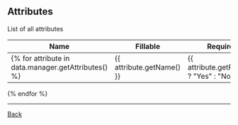 ## Attributes

List of all attributes

| Name | Fillable | Required | Unique | Default | Comment |
|------|----------|----------|--------|---------|---------|
{% for attribute in data.manager.getAttributes() %}| {{ attribute.getName() }} | {{ attribute.getFillable() ? "Yes" : "No" }} | {{ attribute.getRequired() ? "Yes" : "No" }} | {{ attribute.getUnique() ? "Yes" : "No" }} | {{ attribute.getDefault(data.manager.repository.newEntity() ) }} | {{ attribute.getComment() | raw }} |
{% endfor %}

---
[Back](index.md)